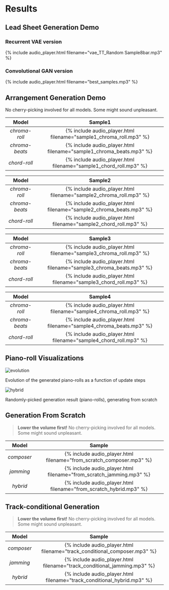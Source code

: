 # Results

## Lead Sheet Generation Demo
### Recurrent VAE version
{% include audio_player.html filename="vae_TT_Random Sample8bar.mp3" %}
### Convolutional GAN version
{% include audio_player.html filename="best_samples.mp3" %}

## Arrangement Generation Demo
No cherry-picking involved for all models. Some might sound unpleasant.

| Model          | Sample1 |
|:--------------:|:-------:|
| *chroma-roll*  | {% include audio_player.html filename="sample1_chroma_roll.mp3" %} |
| *chroma-beats* | {% include audio_player.html filename="sample1_chroma_beats.mp3" %} |
| *chord-roll*   | {% include audio_player.html filename="sample1_chord_roll.mp3" %} |

| Model          | Sample2 |
|:--------------:|:-------:|
| *chroma-roll*  | {% include audio_player.html filename="sample2_chroma_roll.mp3" %} |
| *chroma-beats* | {% include audio_player.html filename="sample2_chroma_beats.mp3" %} |
| *chord-roll*   | {% include audio_player.html filename="sample2_chord_roll.mp3" %} |

| Model          | Sample3 |
|:--------------:|:-------:|
| *chroma-roll*  | {% include audio_player.html filename="sample3_chroma_roll.mp3" %} |
| *chroma-beats* | {% include audio_player.html filename="sample3_chroma_beats.mp3" %} |
| *chord-roll*   | {% include audio_player.html filename="sample3_chord_roll.mp3" %} |

| Model          | Sample4 |
|:--------------:|:-------:|
| *chroma-roll*  | {% include audio_player.html filename="sample4_chroma_roll.mp3" %} |
| *chroma-beats* | {% include audio_player.html filename="sample4_chroma_beats.mp3" %} |
| *chord-roll*   | {% include audio_player.html filename="sample4_chord_roll.mp3" %} |


## Piano-roll Visualizations

![evolution](figs/evolution.png)
<p class="caption">Evolution of the generated piano-rolls as a function of update steps</p>

![hybrid](figs/hybrid.png)
<p class="caption">Randomly-picked generation result (piano-rolls), generating from scratch</p>

## Generation From Scratch

> **Lower the volume first!**
No cherry-picking involved for all models. Some might sound unpleasant.

| Model      | Sample |
|:----------:|:-------:|
| *composer* | {% include audio_player.html filename="from_scratch_composer.mp3" %} |
| *jamming*  | {% include audio_player.html filename="from_scratch_jamming.mp3" %} |
| *hybrid*   | {% include audio_player.html filename="from_scratch_hybrid.mp3" %} |

## Track-conditional Generation

> **Lower the volume first!**
No cherry-picking involved for all models. Some might sound unpleasant.

| Model      | Sample |
|:----------:|:------:|
| *composer* | {% include audio_player.html filename="track_conditional_composer.mp3" %} |
| *jamming*  | {% include audio_player.html filename="track_conditional_jamming.mp3" %} |
| *hybrid*   | {% include audio_player.html filename="track_conditional_hybrid.mp3" %} |

